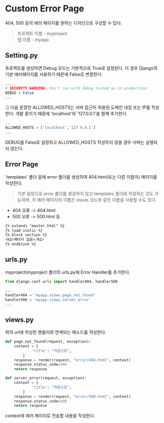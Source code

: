 # Custom Error Page

404, 500 등의 에러 페이지를 원하는 디자인으로 구성할 수 있다.
> 프로젝트 이름 - myproject<br>
앱 이름 - myapp<br>

## Setting.py
프로젝트를 생성하면 Debug 모드는 기본적으로 True로 설정된다. 이 경우 Django의 기본 에러페이지를 사용하기 때문에 False로 변경한다.
```python
...
# SECURITY WARNING: don't run with debug turned on in production!
DEBUG = False
...
```

그 다음 문장인 ALLOWED_HOSTS는 서버 접근이 허용된 도메인 네임 또는 IP를 작성한다. 개발 중이기 때문에 'localhost'와 '127.0.0.1'을 함께 추가한다.
```python
...
ALLOWED_HOSTS = ['localhost','127.0.0.1']
...
```

DEBUG를 False로 설정하고 ALLOWED_HOSTS 작성하지 않을 경우 서버는 실행되지 않는다.

## Error Page
'templates' 폴더 밑에 error 폴더를 생성하여 404.html(또는 다른 이름의) 페이지를 작성한다. 
> 기본 설정으로 error 폴더를 생성하지 않고 templates 폴더에 작성하는 것도 가능하며, 각 에러 페이지의 이름은 stauts 코드와 같은 이름을 사용할 수도 있다.
 - 404 오류 -> 404.html<br>
 - 500 오류 -> 500.html 등

```html
{% extends "master.html" %}
{% load static %}
{% block section %}
<h2>페이지 없음</h2>
{% endblock %}
```

## urls.py
myproject/myproject 폴더의 urls.py에 Error Handler를 추가한다.
```python
from django.conf.urls import handler404, handler500

...
handler404 = 'myapp.views.page_not_found'
handler500 = 'myapp.views.server_error'
...
```

## views.py
위의 url에 작성한 핸들러와 연계되는 메소드를 작성한다.

```python
def page_not_found(request, exception):
    context = {
            'title': "처음으로",
        }
    response = render(request, "error/404.html", context)
    response.status_code=404
    return response

def server_error(request, exception):
    context = {
            'title': "처음으로",
        }
    response = render(request, "error/500.html", context)
    response.status_code=500
    return response
```
context에 에러 페이지로 전송할 내용을 작성한다.


